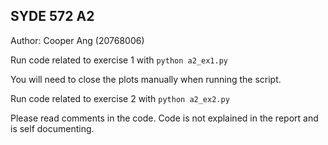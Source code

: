## SYDE 572 A2
Author: Cooper Ang (20768006)

Run code related to exercise 1 with  `python a2_ex1.py`

You will need to close the plots manually when running the script.

Run code related to exercise 2 with  `python a2_ex2.py`

Please read comments in the code. Code is not explained in the report and is self documenting.